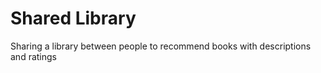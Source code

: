 # Shared Library
 Sharing a library between people to recommend books with descriptions and ratings
